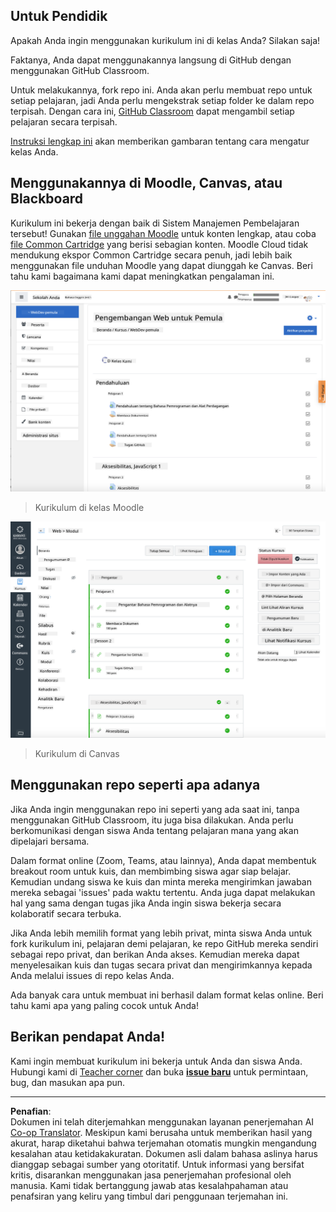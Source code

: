 <!--
CO_OP_TRANSLATOR_METADATA:
{
  "original_hash": "75cb51f7ca9ea0b097ef4a1287e9290c",
  "translation_date": "2025-08-27T21:59:30+00:00",
  "source_file": "for-teachers.md",
  "language_code": "id"
}
-->
## Untuk Pendidik

Apakah Anda ingin menggunakan kurikulum ini di kelas Anda? Silakan saja!

Faktanya, Anda dapat menggunakannya langsung di GitHub dengan menggunakan GitHub Classroom.

Untuk melakukannya, fork repo ini. Anda akan perlu membuat repo untuk setiap pelajaran, jadi Anda perlu mengekstrak setiap folder ke dalam repo terpisah. Dengan cara ini, [GitHub Classroom](https://classroom.github.com/classrooms) dapat mengambil setiap pelajaran secara terpisah.

[Instruksi lengkap ini](https://github.blog/2020-03-18-set-up-your-digital-classroom-with-github-classroom/) akan memberikan gambaran tentang cara mengatur kelas Anda.

## Menggunakannya di Moodle, Canvas, atau Blackboard

Kurikulum ini bekerja dengan baik di Sistem Manajemen Pembelajaran tersebut! Gunakan [file unggahan Moodle](../../../../../../../teaching-files/webdev-moodle.mbz) untuk konten lengkap, atau coba [file Common Cartridge](../../../../../../../teaching-files/webdev-common-cartridge.imscc) yang berisi sebagian konten. Moodle Cloud tidak mendukung ekspor Common Cartridge secara penuh, jadi lebih baik menggunakan file unduhan Moodle yang dapat diunggah ke Canvas. Beri tahu kami bagaimana kami dapat meningkatkan pengalaman ini.

![Moodle](../../translated_images/moodle.94eb93d714a50cb2c97435b408017dee224348b61bc86203ffd43a4f4e57b95f.id.png)
> Kurikulum di kelas Moodle

![Canvas](../../translated_images/canvas.fbd605ff8e5b8aff567d398528ce113db304446b90b9cad55c654de3fdfcda34.id.png)
> Kurikulum di Canvas

## Menggunakan repo seperti apa adanya

Jika Anda ingin menggunakan repo ini seperti yang ada saat ini, tanpa menggunakan GitHub Classroom, itu juga bisa dilakukan. Anda perlu berkomunikasi dengan siswa Anda tentang pelajaran mana yang akan dipelajari bersama.

Dalam format online (Zoom, Teams, atau lainnya), Anda dapat membentuk breakout room untuk kuis, dan membimbing siswa agar siap belajar. Kemudian undang siswa ke kuis dan minta mereka mengirimkan jawaban mereka sebagai 'issues' pada waktu tertentu. Anda juga dapat melakukan hal yang sama dengan tugas jika Anda ingin siswa bekerja secara kolaboratif secara terbuka.

Jika Anda lebih memilih format yang lebih privat, minta siswa Anda untuk fork kurikulum ini, pelajaran demi pelajaran, ke repo GitHub mereka sendiri sebagai repo privat, dan berikan Anda akses. Kemudian mereka dapat menyelesaikan kuis dan tugas secara privat dan mengirimkannya kepada Anda melalui issues di repo kelas Anda.

Ada banyak cara untuk membuat ini berhasil dalam format kelas online. Beri tahu kami apa yang paling cocok untuk Anda!

## Berikan pendapat Anda!

Kami ingin membuat kurikulum ini bekerja untuk Anda dan siswa Anda. Hubungi kami di [Teacher corner](https://github.com/microsoft/Web-Dev-For-Beginners/discussions/categories/teacher-corner) dan buka [**issue baru**](https://github.com/microsoft/Web-Dev-For-Beginners/issues/new/choose) untuk permintaan, bug, dan masukan apa pun.

---

**Penafian**:  
Dokumen ini telah diterjemahkan menggunakan layanan penerjemahan AI [Co-op Translator](https://github.com/Azure/co-op-translator). Meskipun kami berusaha untuk memberikan hasil yang akurat, harap diketahui bahwa terjemahan otomatis mungkin mengandung kesalahan atau ketidakakuratan. Dokumen asli dalam bahasa aslinya harus dianggap sebagai sumber yang otoritatif. Untuk informasi yang bersifat kritis, disarankan menggunakan jasa penerjemahan profesional oleh manusia. Kami tidak bertanggung jawab atas kesalahpahaman atau penafsiran yang keliru yang timbul dari penggunaan terjemahan ini.